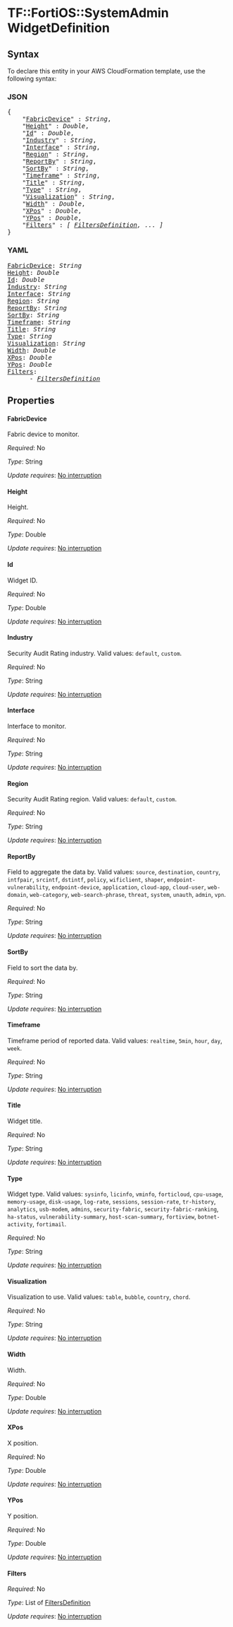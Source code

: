 # TF::FortiOS::SystemAdmin WidgetDefinition

## Syntax

To declare this entity in your AWS CloudFormation template, use the following syntax:

### JSON

<pre>
{
    "<a href="#fabricdevice" title="FabricDevice">FabricDevice</a>" : <i>String</i>,
    "<a href="#height" title="Height">Height</a>" : <i>Double</i>,
    "<a href="#id" title="Id">Id</a>" : <i>Double</i>,
    "<a href="#industry" title="Industry">Industry</a>" : <i>String</i>,
    "<a href="#interface" title="Interface">Interface</a>" : <i>String</i>,
    "<a href="#region" title="Region">Region</a>" : <i>String</i>,
    "<a href="#reportby" title="ReportBy">ReportBy</a>" : <i>String</i>,
    "<a href="#sortby" title="SortBy">SortBy</a>" : <i>String</i>,
    "<a href="#timeframe" title="Timeframe">Timeframe</a>" : <i>String</i>,
    "<a href="#title" title="Title">Title</a>" : <i>String</i>,
    "<a href="#type" title="Type">Type</a>" : <i>String</i>,
    "<a href="#visualization" title="Visualization">Visualization</a>" : <i>String</i>,
    "<a href="#width" title="Width">Width</a>" : <i>Double</i>,
    "<a href="#xpos" title="XPos">XPos</a>" : <i>Double</i>,
    "<a href="#ypos" title="YPos">YPos</a>" : <i>Double</i>,
    "<a href="#filters" title="Filters">Filters</a>" : <i>[ <a href="filtersdefinition.md">FiltersDefinition</a>, ... ]</i>
}
</pre>

### YAML

<pre>
<a href="#fabricdevice" title="FabricDevice">FabricDevice</a>: <i>String</i>
<a href="#height" title="Height">Height</a>: <i>Double</i>
<a href="#id" title="Id">Id</a>: <i>Double</i>
<a href="#industry" title="Industry">Industry</a>: <i>String</i>
<a href="#interface" title="Interface">Interface</a>: <i>String</i>
<a href="#region" title="Region">Region</a>: <i>String</i>
<a href="#reportby" title="ReportBy">ReportBy</a>: <i>String</i>
<a href="#sortby" title="SortBy">SortBy</a>: <i>String</i>
<a href="#timeframe" title="Timeframe">Timeframe</a>: <i>String</i>
<a href="#title" title="Title">Title</a>: <i>String</i>
<a href="#type" title="Type">Type</a>: <i>String</i>
<a href="#visualization" title="Visualization">Visualization</a>: <i>String</i>
<a href="#width" title="Width">Width</a>: <i>Double</i>
<a href="#xpos" title="XPos">XPos</a>: <i>Double</i>
<a href="#ypos" title="YPos">YPos</a>: <i>Double</i>
<a href="#filters" title="Filters">Filters</a>: <i>
      - <a href="filtersdefinition.md">FiltersDefinition</a></i>
</pre>

## Properties

#### FabricDevice

Fabric device to monitor.

_Required_: No

_Type_: String

_Update requires_: [No interruption](https://docs.aws.amazon.com/AWSCloudFormation/latest/UserGuide/using-cfn-updating-stacks-update-behaviors.html#update-no-interrupt)

#### Height

Height.

_Required_: No

_Type_: Double

_Update requires_: [No interruption](https://docs.aws.amazon.com/AWSCloudFormation/latest/UserGuide/using-cfn-updating-stacks-update-behaviors.html#update-no-interrupt)

#### Id

Widget ID.

_Required_: No

_Type_: Double

_Update requires_: [No interruption](https://docs.aws.amazon.com/AWSCloudFormation/latest/UserGuide/using-cfn-updating-stacks-update-behaviors.html#update-no-interrupt)

#### Industry

Security Audit Rating industry. Valid values: `default`, `custom`.

_Required_: No

_Type_: String

_Update requires_: [No interruption](https://docs.aws.amazon.com/AWSCloudFormation/latest/UserGuide/using-cfn-updating-stacks-update-behaviors.html#update-no-interrupt)

#### Interface

Interface to monitor.

_Required_: No

_Type_: String

_Update requires_: [No interruption](https://docs.aws.amazon.com/AWSCloudFormation/latest/UserGuide/using-cfn-updating-stacks-update-behaviors.html#update-no-interrupt)

#### Region

Security Audit Rating region. Valid values: `default`, `custom`.

_Required_: No

_Type_: String

_Update requires_: [No interruption](https://docs.aws.amazon.com/AWSCloudFormation/latest/UserGuide/using-cfn-updating-stacks-update-behaviors.html#update-no-interrupt)

#### ReportBy

Field to aggregate the data by. Valid values: `source`, `destination`, `country`, `intfpair`, `srcintf`, `dstintf`, `policy`, `wificlient`, `shaper`, `endpoint-vulnerability`, `endpoint-device`, `application`, `cloud-app`, `cloud-user`, `web-domain`, `web-category`, `web-search-phrase`, `threat`, `system`, `unauth`, `admin`, `vpn`.

_Required_: No

_Type_: String

_Update requires_: [No interruption](https://docs.aws.amazon.com/AWSCloudFormation/latest/UserGuide/using-cfn-updating-stacks-update-behaviors.html#update-no-interrupt)

#### SortBy

Field to sort the data by.

_Required_: No

_Type_: String

_Update requires_: [No interruption](https://docs.aws.amazon.com/AWSCloudFormation/latest/UserGuide/using-cfn-updating-stacks-update-behaviors.html#update-no-interrupt)

#### Timeframe

Timeframe period of reported data. Valid values: `realtime`, `5min`, `hour`, `day`, `week`.

_Required_: No

_Type_: String

_Update requires_: [No interruption](https://docs.aws.amazon.com/AWSCloudFormation/latest/UserGuide/using-cfn-updating-stacks-update-behaviors.html#update-no-interrupt)

#### Title

Widget title.

_Required_: No

_Type_: String

_Update requires_: [No interruption](https://docs.aws.amazon.com/AWSCloudFormation/latest/UserGuide/using-cfn-updating-stacks-update-behaviors.html#update-no-interrupt)

#### Type

Widget type. Valid values: `sysinfo`, `licinfo`, `vminfo`, `forticloud`, `cpu-usage`, `memory-usage`, `disk-usage`, `log-rate`, `sessions`, `session-rate`, `tr-history`, `analytics`, `usb-modem`, `admins`, `security-fabric`, `security-fabric-ranking`, `ha-status`, `vulnerability-summary`, `host-scan-summary`, `fortiview`, `botnet-activity`, `fortimail`.

_Required_: No

_Type_: String

_Update requires_: [No interruption](https://docs.aws.amazon.com/AWSCloudFormation/latest/UserGuide/using-cfn-updating-stacks-update-behaviors.html#update-no-interrupt)

#### Visualization

Visualization to use. Valid values: `table`, `bubble`, `country`, `chord`.

_Required_: No

_Type_: String

_Update requires_: [No interruption](https://docs.aws.amazon.com/AWSCloudFormation/latest/UserGuide/using-cfn-updating-stacks-update-behaviors.html#update-no-interrupt)

#### Width

Width.

_Required_: No

_Type_: Double

_Update requires_: [No interruption](https://docs.aws.amazon.com/AWSCloudFormation/latest/UserGuide/using-cfn-updating-stacks-update-behaviors.html#update-no-interrupt)

#### XPos

X position.

_Required_: No

_Type_: Double

_Update requires_: [No interruption](https://docs.aws.amazon.com/AWSCloudFormation/latest/UserGuide/using-cfn-updating-stacks-update-behaviors.html#update-no-interrupt)

#### YPos

Y position.

_Required_: No

_Type_: Double

_Update requires_: [No interruption](https://docs.aws.amazon.com/AWSCloudFormation/latest/UserGuide/using-cfn-updating-stacks-update-behaviors.html#update-no-interrupt)

#### Filters

_Required_: No

_Type_: List of <a href="filtersdefinition.md">FiltersDefinition</a>

_Update requires_: [No interruption](https://docs.aws.amazon.com/AWSCloudFormation/latest/UserGuide/using-cfn-updating-stacks-update-behaviors.html#update-no-interrupt)

